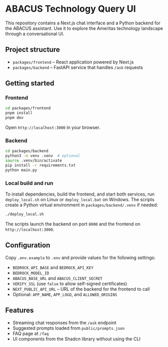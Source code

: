 # ABACUS Technology Query UI

This repository contains a Next.js chat interface and a Python backend for the ABACUS assistant. Use it to explore the Ameritas technology landscape through a conversational UI.

## Project structure

- `packages/frontend` – React application powered by Next.js
- `packages/backend` – FastAPI service that handles `/ask` requests

## Getting started

### Frontend

```bash
cd packages/frontend
pnpm install
pnpm dev
```

Open `http://localhost:3000` in your browser.

### Backend

```bash
cd packages/backend
python3 -m venv .venv  # optional
source .venv/bin/activate
pip install -r requirements.txt
python main.py
```

### Local build and run

To install dependencies, build the frontend, and start both services, run
`deploy_local.sh` on Linux or `deploy_local.bat` on Windows. The scripts
create a Python virtual environment in `packages/backend/.venv` if needed:

```bash
./deploy_local.sh
```

The scripts launch the backend on port `8000` and the frontend on
`http://localhost:3000`.

## Configuration

Copy `.env.example` to `.env` and provide values for the following settings:

- `BEDROCK_API_BASE` and `BEDROCK_API_KEY`
- `BEDROCK_MODEL_ID`
- `ABACUS_BASE_URL` and `ABACUS_CLIENT_SECRET`
- `VERIFY_SSL` (use `false` to allow self-signed certificates)
- `NEXT_PUBLIC_API_URL` – URL of the backend for the frontend to call
- Optional: `APP_NAME`, `APP_LOGO`, and `ALLOWED_ORIGINS`

## Features

- Streaming chat responses from the `/ask` endpoint
- Suggested prompts loaded from `public/prompts.json`
- FAQ page at `/faq`
- UI components from the Shadcn library without using the CLI
